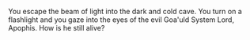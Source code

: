 You escape the beam of light into the dark and cold cave. You turn on a flashlight and you gaze into the eyes of the evil Goa'uld System Lord, Apophis. How is he still alive?